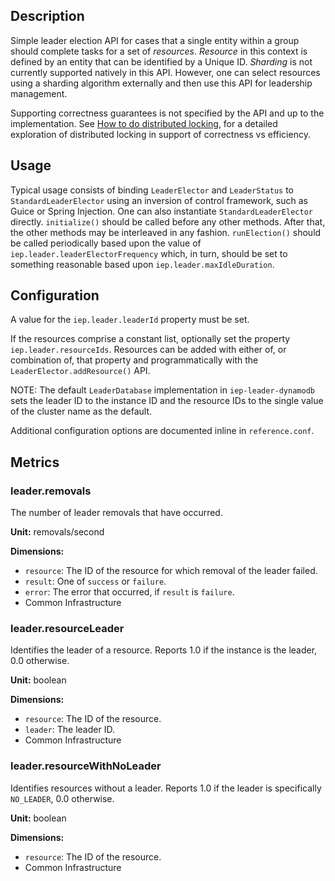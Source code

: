 
## Description

Simple leader election API for cases that a single entity within a group should complete tasks for a
set of _resources_. _Resource_ in this context is defined by an entity that can be identified by a
Unique ID. _Sharding_ is not currently supported natively in this API. However, one can select
resources using a sharding algorithm externally and then use this API for leadership management.

Supporting correctness guarantees is not specified by the API and up to the implementation. See
[How to do distributed locking][kleppmann], for a detailed exploration of distributed locking in
support of correctness vs efficiency.

[kleppmann]: https://martin.kleppmann.com/2016/02/08/how-to-do-distributed-locking.html

## Usage

Typical usage consists of binding `LeaderElector` and `LeaderStatus` to `StandardLeaderElector`
using an inversion of control framework, such as Guice or Spring Injection. One can also instantiate
`StandardLeaderElector` directly. `initialize()` should be called before any other methods. After
that, the other methods may be interleaved in any fashion. `runElection()` should be called
periodically based upon the value of `iep.leader.leaderElectorFrequency` which, in turn, should be
set to something reasonable based upon `iep.leader.maxIdleDuration`.

## Configuration

A value for the `iep.leader.leaderId` property must be set.

If the resources comprise a constant list, optionally set the property `iep.leader.resourceIds`.
Resources can be added with either of, or combination of, that property and programmatically with
the `LeaderElector.addResource()` API.

NOTE: The default `LeaderDatabase` implementation in `iep-leader-dynamodb` sets the leader ID to the
instance ID and the resource IDs to the single value of the cluster name as the default.

Additional configuration options are documented inline in `reference.conf`.

## Metrics

### leader.removals

The number of leader removals that have occurred.

**Unit:** removals/second

**Dimensions:**

* `resource`: The ID of the resource for which removal of the leader failed.
* `result`: One of `success` or `failure`.
* `error`: The error that occurred, if `result` is `failure`.
* Common Infrastructure

### leader.resourceLeader

Identifies the leader of a resource. Reports 1.0 if the instance is the leader, 0.0 otherwise.

**Unit:** boolean 

**Dimensions:**

* `resource`: The ID of the resource.
* `leader`: The leader ID.
* Common Infrastructure

### leader.resourceWithNoLeader

Identifies resources without a leader. Reports 1.0 if the leader is specifically `NO_LEADER`, 0.0 otherwise.
 
**Unit:** boolean

**Dimensions:**

* `resource`: The ID of the resource.
* Common Infrastructure
